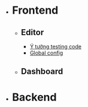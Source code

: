 - # Frontend
  - ## Editor
    - [Ý tưởng testing code](/gempages/editor/testing-code.md)
    - [Global config](/gempages/editor/global-config.md)
  - ## Dashboard
- # Backend